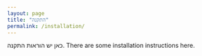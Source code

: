 ```yaml
---
layout: page
title: "התקנה"
permalink: /installation/
---
```


כאן יש הוראות התקנה.
There are some installation instructions here.
